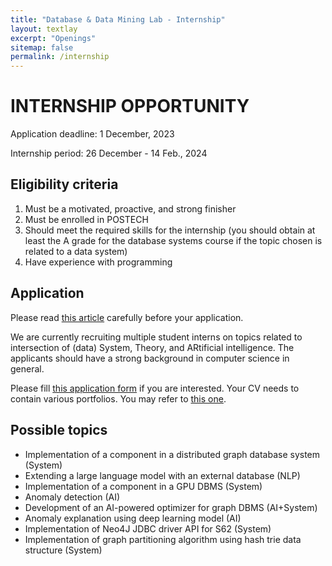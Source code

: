 ```yaml
---
title: "Database & Data Mining Lab - Internship"
layout: textlay
excerpt: "Openings"
sitemap: false
permalink: /internship
---
```


# INTERNSHIP OPPORTUNITY

Application deadline: 1 December, 2023

Internship period: 26 December - 14 Feb., 2024

## Eligibility criteria

1. Must be a motivated, proactive, and strong finisher
2. Must be enrolled in POSTECH
3. Should meet the required skills for the internship (you should obtain at least the A grade for the database systems course if the topic chosen is related to a data system)
4. Have experience with programming 

## Application

Please read [this article](https://m.blog.naver.com/lovehan/220388845800) carefully before your application. 

We are currently recruiting multiple student interns on topics related to intersection of (data) System, Theory, and ARtificial intelligence. The applicants should have a strong background in computer science in general. 

Please fill [this application form](https://forms.gle/iHyReV6YQNdivn3f8) if you are interested. Your CV needs to contain various portfolios. You may refer to [this one](https://drive.google.com/file/d/19n0RKn8DyDHdscEq0Z3icGZcoUxtJFb5/view).

## Possible topics

- Implementation of a component in a distributed graph database system (System)
- Extending a large language model with an external database (NLP)
- Implementation of a component in a GPU DBMS (System)
- Anomaly detection (AI)
- Development of an AI-powered optimizer for graph DBMS (AI+System)
- Anomaly explanation using deep learning model (AI)
- Implementation of Neo4J JDBC driver API for S62 (System)
- Implementation of graph partitioning algorithm using hash trie data structure (System)

